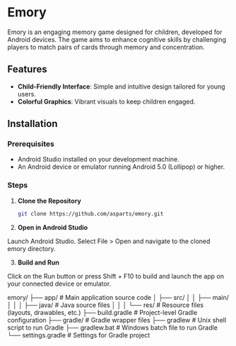 # Emory

Emory is an engaging memory game designed for children, developed for Android devices. The game aims to enhance cognitive skills by challenging players to match pairs of cards through memory and concentration. 

## Features

- **Child-Friendly Interface**: Simple and intuitive design tailored for young users.
- **Colorful Graphics**: Vibrant visuals to keep children engaged.

## Installation

### Prerequisites

- Android Studio installed on your development machine.
- An Android device or emulator running Android 5.0 (Lollipop) or higher.

### Steps

1. **Clone the Repository**
   ```bash
   git clone https://github.com/asparts/emory.git
2. **Open in Android Studio**

Launch Android Studio.
Select File > Open and navigate to the cloned emory directory.

3. **Build and Run**

Click on the Run button or press Shift + F10 to build and launch the app on your connected device or emulator.

emory/
├── app/                 # Main application source code
│   ├── src/
│   │   ├── main/
│   │   │   ├── java/    # Java source files
│   │   │   └── res/     # Resource files (layouts, drawables, etc.)
├── build.gradle         # Project-level Gradle configuration
├── gradle/              # Gradle wrapper files
├── gradlew              # Unix shell script to run Gradle
├── gradlew.bat          # Windows batch file to run Gradle
└── settings.gradle      # Settings for Gradle project
